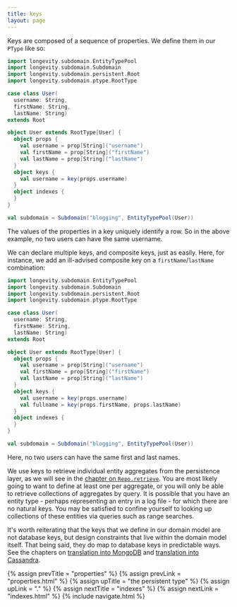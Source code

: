 ```yaml
---
title: keys
layout: page
---
```


Keys are composed of a sequence of properties. We define them in our
`PType` like so:

```scala
import longevity.subdomain.EntityTypePool
import longevity.subdomain.Subdomain
import longevity.subdomain.persistent.Root
import longevity.subdomain.ptype.RootType

case class User(
  username: String,
  firstName: String,
  lastName: String)
extends Root

object User extends RootType[User] {
  object props {
    val username = prop[String]("username")
    val firstName = prop[String]("firstName")
    val lastName = prop[String]("lastName")
  }
  object keys {
    val username = key(props.username)  
  }
  object indexes {
  }
}

val subdomain = Subdomain("blogging", EntityTypePool(User))
```

The values of the properties in a key uniquely identify a row. So in
the above example, no two users can have the same username.

We can declare multiple keys, and composite keys, just as
easily. Here, for instance, we add an ill-advised composite key on a
`firstName`/`lastName` combination:

```scala
import longevity.subdomain.EntityTypePool
import longevity.subdomain.Subdomain
import longevity.subdomain.persistent.Root
import longevity.subdomain.ptype.RootType

case class User(
  username: String,
  firstName: String,
  lastName: String)
extends Root

object User extends RootType[User] {
  object props {
    val username = prop[String]("username")
    val firstName = prop[String]("firstName")
    val lastName = prop[String]("lastName")
  }
  object keys {
    val username = key(props.username)
    val fullname = key(props.firstName, props.lastName)
  }
  object indexes {
  }
}

val subdomain = Subdomain("blogging", EntityTypePool(User))
```

Here, no two users can have the same first and last names.

We use keys to retrieve individual entity aggregates from the
persistence layer, as we will see in the [chapter on
`Repo.retrieve`](../repo/retrieve-keyval.html). You are most likely
going to want to define at least one per aggregate, or you will only
be able to retrieve collections of aggregates by query. It is possible
that you have an entity type - perhaps representing an entry in a log
file - for which there are no natural keys. You may be satisfied to
confine yourself to looking up collections of these entities via
queries such as range searches.

It's worth reiterating that the keys that we define in our domain
model are not database keys, but design constraints that live within
the domain model itself. That being said, they do map to database keys
in predictable ways. See the chapters on [translation into
MongoDB](../mongo) and [translation into Cassandra](../cassandra).

{% assign prevTitle = "properties" %}
{% assign prevLink = "properties.html" %}
{% assign upTitle = "the persistent type" %}
{% assign upLink = "." %}
{% assign nextTitle = "indexes" %}
{% assign nextLink = "indexes.html" %}
{% include navigate.html %}

